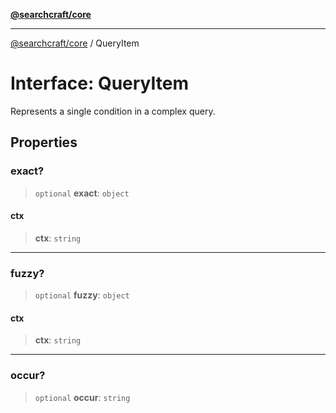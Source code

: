 [**@searchcraft/core**](/reference/sdk/core/README.md)

***

[@searchcraft/core](/reference/sdk/core/globals.md) / QueryItem

# Interface: QueryItem

Represents a single condition in a complex query.

## Properties

### exact?

> `optional` **exact**: `object`

#### ctx

> **ctx**: `string`

***

### fuzzy?

> `optional` **fuzzy**: `object`

#### ctx

> **ctx**: `string`

***

### occur?

> `optional` **occur**: `string`
